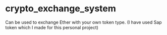 # crypto_exchange_system
Can be used to exchange Ether with your own token type. (I have used Sap token which I made for this personal project)

